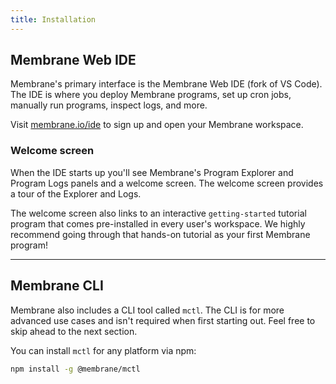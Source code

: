 ```yaml
---
title: Installation
---
```


## Membrane Web IDE

Membrane's primary interface is the Membrane Web IDE (fork of VS Code). The IDE is where you deploy Membrane programs, set up cron jobs, manually run programs, inspect logs, and more.

Visit [membrane.io/ide](https://www.membrane.io/ide) to sign up and open your Membrane workspace.

<!-- TODO: add gif of web IDE startup -->

### Welcome screen

When the IDE starts up you'll see Membrane's Program Explorer and Program Logs panels and a welcome screen. The welcome screen provides a tour of the Explorer and Logs.

The welcome screen also links to an interactive `getting-started` tutorial program that comes pre-installed in every user's workspace. We highly recommend going through that hands-on tutorial as your first Membrane program!

---

## Membrane CLI

Membrane also includes a CLI tool called `mctl`. The CLI is for more advanced use cases and isn't required when first starting out. Feel free to skip ahead to the next section.

You can install `mctl` for any platform via npm:

```sh
npm install -g @membrane/mctl
```
